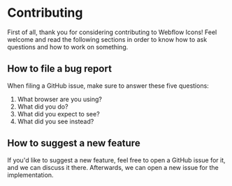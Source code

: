 # Contributing

First of all, thank you for considering contributing to Webflow Icons!  Feel welcome and read the following sections in order to know how to ask questions and how to work on something.

## How to file a bug report

When filing a GitHub issue, make sure to answer these five questions:

1. What browser are you using?
2. What did you do?
3. What did you expect to see?
4. What did you see instead?

## How to suggest a new feature

If you'd like to suggest a new feature, feel free to open a GitHub issue for it, and we can discuss it there. Afterwards, we can open a new issue for the implementation.